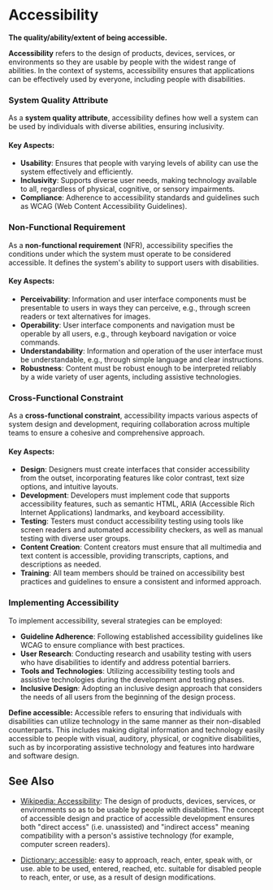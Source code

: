 # Accessibility

**The quality/ability/extent of being accessible.**

<span data-chatgpt-prompt="accessibility + template">

**Accessibility** refers to the design of products, devices, services, or environments so they are usable by people with the widest range of abilities. In the context of systems, accessibility ensures that applications can be effectively used by everyone, including people with disabilities.

### System Quality Attribute

As a **system quality attribute**, accessibility defines how well a system can be used by individuals with diverse abilities, ensuring inclusivity.

#### Key Aspects:
- **Usability**: Ensures that people with varying levels of ability can use the system effectively and efficiently.
- **Inclusivity**: Supports diverse user needs, making technology available to all, regardless of physical, cognitive, or sensory impairments.
- **Compliance**: Adherence to accessibility standards and guidelines such as WCAG (Web Content Accessibility Guidelines).

### Non-Functional Requirement

As a **non-functional requirement** (NFR), accessibility specifies the conditions under which the system must operate to be considered accessible. It defines the system's ability to support users with disabilities.

#### Key Aspects:
- **Perceivability**: Information and user interface components must be presentable to users in ways they can perceive, e.g., through screen readers or text alternatives for images.
- **Operability**: User interface components and navigation must be operable by all users, e.g., through keyboard navigation or voice commands.
- **Understandability**: Information and operation of the user interface must be understandable, e.g., through simple language and clear instructions.
- **Robustness**: Content must be robust enough to be interpreted reliably by a wide variety of user agents, including assistive technologies.

### Cross-Functional Constraint

As a **cross-functional constraint**, accessibility impacts various aspects of system design and development, requiring collaboration across multiple teams to ensure a cohesive and comprehensive approach.

#### Key Aspects:
- **Design**: Designers must create interfaces that consider accessibility from the outset, incorporating features like color contrast, text size options, and intuitive layouts.
- **Development**: Developers must implement code that supports accessibility features, such as semantic HTML, ARIA (Accessible Rich Internet Applications) landmarks, and keyboard accessibility.
- **Testing**: Testers must conduct accessibility testing using tools like screen readers and automated accessibility checkers, as well as manual testing with diverse user groups.
- **Content Creation**: Content creators must ensure that all multimedia and text content is accessible, providing transcripts, captions, and descriptions as needed.
- **Training**: All team members should be trained on accessibility best practices and guidelines to ensure a consistent and informed approach.

### Implementing Accessibility

To implement accessibility, several strategies can be employed:
- **Guideline Adherence**: Following established accessibility guidelines like WCAG to ensure compliance with best practices.
- **User Research**: Conducting research and usability testing with users who have disabilities to identify and address potential barriers.
- **Tools and Technologies**: Utilizing accessibility testing tools and assistive technologies during the development and testing phases.
- **Inclusive Design**: Adopting an inclusive design approach that considers the needs of all users from the beginning of the design process.

</span>

**Define accessible:** <span data-chatgpt-prompt="define accessible (computers and software)">Accessible refers to ensuring that individuals with disabilities can utilize technology in the same manner as their non-disabled counterparts. This includes making digital information and technology easily accessible to people with visual, auditory, physical, or cognitive disabilities, such as by incorporating assistive technology and features into hardware and software design.</span>

## See Also

* [Wikipedia: Accessibility](https://wikipedia.org/wiki/Accessibility): The design of products, devices, services, or environments so as to be usable by people with disabilities. The concept of accessible design and practice of accessible development ensures both "direct access" (i.e. unassisted) and "indirect access" meaning compatibility with a person's assistive technology (for example, computer screen readers).

* [Dictionary: accessible](https://www.dictionary.com/browse/accessible): easy to approach, reach, enter, speak with, or use. able to be used, entered, reached, etc. suitable for disabled people to reach, enter, or use, as a result of design modifications.
